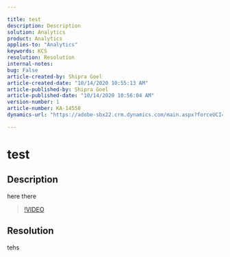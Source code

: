```yaml
---

title: test  
description: Description  
solution: Analytics  
product: Analytics  
applies-to: "Analytics"  
keywords: KCS  
resolution: Resolution  
internal-notes:   
bug: False  
article-created-by: Shipra Goel  
article-created-date: "10/14/2020 10:55:13 AM"  
article-published-by: Shipra Goel  
article-published-date: "10/14/2020 10:56:04 AM"  
version-number: 1  
article-number: KA-14558  
dynamics-url: "https://adobe-sbx22.crm.dynamics.com/main.aspx?forceUCI=1&pagetype=entityrecord&etn=knowledgearticle&id=2414a0b7-0b0e-eb11-a813-000d3a102a06"

---
```


# test

## Description

here there

>[!VIDEO](https://video.tv.adobe.com/v/18696?quality=9&learn=on)

## Resolution

tehs
